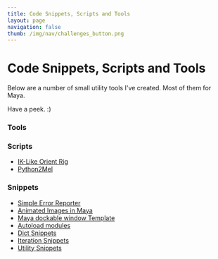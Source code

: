 ```yaml
---
title: Code Snippets, Scripts and Tools
layout: page
navigation: false
thumb: /img/nav/challenges_button.png
---
```

# Code Snippets, Scripts and Tools

Below are a number of small utility tools I've created. Most of them for Maya.

Have a peek. :)

### Tools

### Scripts

* [IK-Like Orient Rig](ikorient)
* [Python2Mel](py2mel)

### Snippets

* [Simple Error Reporter](err_report)
* [Animated Images in Maya](animated_images)
* [Maya dockable window Template](docking_window)
* [Autoload modules](autoload)
* [Dict Snippets](dict)
* [Iteration Snippets](iterate)
* [Utility Snippets](utility)
